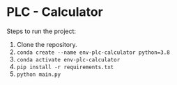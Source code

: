 # PLC - Calculator

Steps to run the project:

1. Clone the repository.
2. <code>conda create --name env-plc-calculator python=3.8</code>
3. <code>conda activate env-plc-calculator</code>
4. <code>pip install -r requirements.txt</code>
5. <code>python main.py</code>





